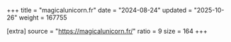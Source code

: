 +++
title = "magicalunicorn.fr"
date = "2024-08-24"
updated = "2025-10-26"
weight = 167755

[extra]
source = "https://magicalunicorn.fr/"
ratio = 9
size = 164
+++
